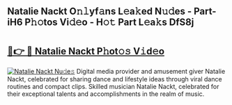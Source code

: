 ## Natalie Nackt O𝚗𝚕yf𝚊ns L𝚎a𝚔ed N𝚞𝚍es - Part-iH6 P𝚑𝚘tos Vi𝚍𝚎o - H𝚘𝚝 Part L𝚎a𝚔s DfS8j

# <h2><a href="http://kfcqh6e.oniu.top/?m=Natalie+Nackt">🔗👉 🔴 Natalie Nackt P𝚑ot𝚘𝚜 V𝚒d𝚎o</a></h2>

[![Natalie Nackt Nu𝚍e𝚜](https://i.imgur.com/0qMVB7G.gif)](http://kfcqh6e.oniu.top/?m=Natalie+Nackt)
Digital media provider and amusement giver Natalie Nackt, celebrated for sharing dance and lifestyle ideas through viral dance routines and compact clips. Skilled musician Natalie Nackt, celebrated for their exceptional talents and accomplishments in the realm of music.  
